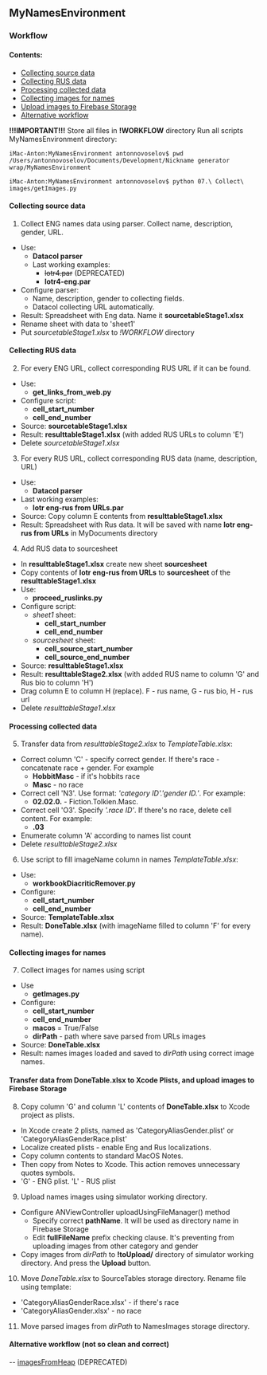 ## MyNamesEnvironment

### Workflow

#### Contents:
- [Collecting source data](#collecting-source-data)
- [Collecting RUS data](#collecting-rus-data)
- [Processing collected data](#processing-collected-data)
- [Collecting images for names](#collecting-images-for-names)
- [Upload images to Firebase Storage](#transfer-data-from-donetablexlsx-to-xcode-plists-and-upload-images-to-firebase-storage)
- [Alternative workflow](#alternative-workflow-not-so-clean-and-correct)

**!!!IMPORTANT!!!**
Store all files in **!WORKFLOW** directory
Run all scripts MyNamesEnvironment directory:

```
iMac-Anton:MyNamesEnvironment antonnovoselov$ pwd
/Users/antonnovoselov/Documents/Development/Nickname generator wrap/MyNamesEnvironment

iMac-Anton:MyNamesEnvironment antonnovoselov$ python 07.\ Collect\ images/getImages.py
```

#### Collecting source data
1. Collect ENG names data using parser. Collect name, description, gender, URL.
- Use:
  - **Datacol parser**
  - Last working examples:
    * ~~lotr4.par~~ (DEPRECATED)
    * **lotr4-eng.par**
- Configure parser:
  - Name, description, gender to collecting fields.
  - Datacol collecting URL automatically.
- Result: Spreadsheet with Eng data. Name it **sourcetableStage1.xlsx**
- Rename sheet with data to 'sheet1'
- Put *sourcetableStage1.xlsx* to *!WORKFLOW* directory

#### Cellecting RUS data
2. For every ENG URL, collect corresponding RUS URL if it can be found.
- Use:
  - **get_links_from_web.py**
- Configure script:
  - **cell_start_number**
  - **cell_end_number**
- Source: **sourcetableStage1.xlsx**
- Result: **resulttableStage1.xlsx** (with added RUS URLs to column 'E')
- Delete *sourcetableStage1.xlsx*

3. For every RUS URL, collect corresponding RUS data (name, description, URL)
- Use:
  - **Datacol parser**
- Last working examples:
  - **lotr eng-rus from URLs.par**
- Source: Copy column E contents from **resulttableStage1.xlsx**
- Result: Spreadsheet with Rus data. It will be saved with name **lotr eng-rus from URLs** in MyDocuments directory

4. Add RUS data to sourcesheet
- In **resulttableStage1.xlsx** create new sheet **sourcesheet**
- Copy contents of **lotr eng-rus from URLs** to **sourcesheet** of the **resulttableStage1.xlsx**
- Use:
  - **proceed_ruslinks.py**
- Configure script:
  - *sheet1* sheet:
    - **cell_start_number**
    - **cell_end_number**
  - *sourcesheet* sheet:
    - **cell_source_start_number**
    - **cell_source_end_number**
- Source: **resulttableStage1.xlsx**
- Result: **resulttableStage2.xlsx** (with added RUS name to column 'G' and Rus bio to column 'H')
- Drag column E to column H (replace).  F - rus name, G - rus bio, H - rus url
- Delete *resulttableStage1.xlsx*

#### Processing collected data
5. Transfer data from *resulttableStage2.xlsx* to *TemplateTable.xlsx*:
- Correct column 'C' - specify correct gender. If there's race - concatenate race + gender. For example
  - **HobbitMasc** - if it's hobbits race
  - **Masc** - no race
- Correct cell 'N3'. Use format: *'category ID'.'gender ID.'*. For example:
  - **02.02.0.** - Fiction.Tolkien.Masc.
- Correct cell 'O3'. Specify *'.race ID'*. If there's no race, delete cell content. For example:
  - **.03**
 - Enumerate column 'A' according to names list count
 - Delete *resulttableStage2.xlsx*

 6. Use script to fill imageName column in names *TemplateTable.xlsx*:
 - Use:
   - **workbookDiacriticRemover.py**
 - Configure:
   - **cell_start_number**
   - **cell_end_number**
- Source: **TemplateTable.xlsx**
- Result: **DoneTable.xlsx** (with imageName filled to column 'F' for every name).

#### Collecting images for names
7. Collect images for names using script
- Use
  - **getImages.py**
- Configure:
  - **cell_start_number**
  - **cell_end_number**
  - **macos** = True/False
  - **dirPath** - path where save parsed from URLs images
- Source: **DoneTable.xlsx**
- Result: names images loaded and saved to *dirPath* using correct image names.

#### Transfer data from DoneTable.xlsx to Xcode Plists, and upload images to Firebase Storage
8. Copy column 'G' and column 'L' contents of **DoneTable.xlsx** to Xcode project as plists.
- In Xcode create 2 plists, named as 'CategoryAliasGender.plist' or 'CategoryAliasGenderRace.plist'
- Localize created plists - enable Eng and Rus localizations.
- Copy column contents to standard MacOS Notes.
- Then copy from Notes to Xcode. This action removes unnecessary quotes symbols.
- 'G' - ENG plist. 'L' - RUS plist
9. Upload names images using simulator working directory.
- Configure ANViewController uploadUsingFileManager() method
  - Specify correct **pathName**. It will be used as directory name in Firebase Storage
  - Edit **fullFileName** prefix checking clause. It's preventing from uploading images from other category and gender
- Copy images from *dirPath* to **!toUpload/** directory of simulator working directory. And press the **Upload** button.

10. Move *DoneTable.xlsx* to SourceTables storage directory. Rename file using template:
- 'CategoryAliasGenderRace.xlsx' - if there's race
- 'CategoryAliasGender.xlsx' - no race

11. Move parsed images from *dirPath* to NamesImages storage directory.

#### Alternative workflow (not so clean and correct)
-- [imagesFromHeap](./imagesFromHeap.md) (DEPRECATED)
